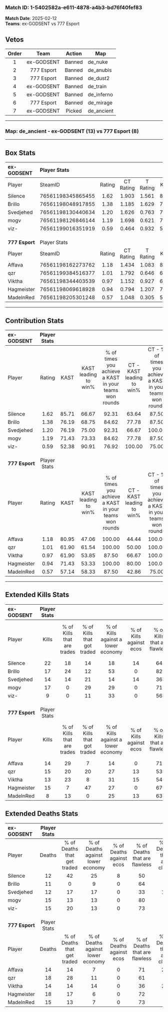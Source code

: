 ### Match ID: 1-5402582a-e611-4878-a4b3-bd76f40fef83  
**Match Date**: 2025-02-12  
**Teams**: ex-GODSENT vs 777 Esport  

## Vetos  

| Order | Team | Action | Map |
| :---: | :--: | :----: | --- |
| 1 | ex-GODSENT | Banned | de_nuke |
| 2 | 777 Esport | Banned | de_anubis |
| 3 | 777 Esport | Banned | de_dust2 |
| 4 | ex-GODSENT | Banned | de_train |
| 5 | ex-GODSENT | Banned | de_inferno |
| 6 | 777 Esport | Banned | de_mirage |
| 7 | ex-GODSENT | Picked | de_ancient |

---  

### **Map**: de_ancient - ex-GODSENT (13) vs 777 Esport (8)  
---  

## Box Stats  

| **ex-GODSENT** | Player Stats      |        |           |          |       |      |       |         |        |      |     |
| :- | :- | :-: | :-: | :-: | :-: | :-: | :-: | :-: | :-: | :-: | :-: |
| Player         | SteamID           | Rating | CT Rating | T Rating | KAST  | ADR  | Kills | Assists | Deaths | K/D  | HS% |
| Silence        | 76561198345865455 |  1.62  |   1.903   |  1.561   | 85.71 | 95.5 |  22   |    6    |   12   | 1.83 | 54  |
| Brillo         | 76561198048917855 |  1.38  |   1.185   |  1.629   | 76.19 | 92.0 |  17   |    9    |   11   | 1.55 | 58  |
| Svedjehed      | 76561198130440634 |  1.20  |   1.626   |  0.763   | 76.19 | 89.7 |  14   |    6    |   12   | 1.17 | 28  |
| mogv           | 76561198126846144 |  1.19  |   1.698   |  0.621   | 71.43 | 82.8 |  17   |    4    |   15   | 1.13 | 70  |
| viz-           | 76561199016351919 |  0.59  |   0.464   |  0.932   | 52.38 | 45.4 |   9   |    2    |   15   | 0.60 | 55  |
|                |                   |        |           |          |       |      |       |         |        |      |     |
|                |                   |        |           |          |       |      |       |         |        |      |     |
|                |                   |        |           |          |       |      |       |         |        |      |     |
| **777 Esport** | Player Stats      |        |           |          |       |      |       |         |        |      |     |
| Player         | SteamID           | Rating | CT Rating | T Rating | KAST  | ADR  | Kills | Assists | Deaths | K/D  | HS% |
| Affava         | 76561198162273762 |  1.18  |   1.434   |  1.083   | 80.95 | 87.3 |  14   |    6    |   14   | 1.00 | 57  |
| qzr            | 76561199384516377 |  1.01  |   1.792   |  0.646   | 61.90 | 91.8 |  15   |    9    |   18   | 0.83 | 40  |
| Viktha         | 76561198344403539 |  0.97  |   1.152   |  0.927   | 61.90 | 79.4 |  13   |    5    |   14   | 0.93 | 53  |
| Hagmeister     | 76561198069618928 |  0.94  |   0.794   |  1.207   | 71.43 | 57.0 |  15   |    4    |   18   | 0.83 | 46  |
| MadeInRed      | 76561198205301248 |  0.57  |   1.048   |  0.305   | 57.14 | 35.1 |   8   |    7    |   15   | 0.53 | 25  |
---  

## Contribution Stats  

| **ex-GODSENT** | Player Stats |       |                      |                                                        |                           |                                                             |                          |                                                            |
| :- | :-: | :-: | :-: | :-: | :-: | :-: | :-: | :-: |
| Player         |    Rating    | KAST  | KAST leading to win% | % of times you achieve a KAST in your teams won rounds | CT - KAST leading to win% | CT - % of times you achieve a KAST in your teams won rounds | T - KAST leading to win% | T - % of times you achieve a KAST in your teams won rounds |
| Silence        |     1.62     | 85.71 |        66.67         |                         92.31                          |           63.64           |                            87.50                            |          71.43           |                           100.00                           |
| Brillo         |     1.38     | 76.19 |        68.75         |                         84.62                          |           77.78           |                            87.50                            |          57.14           |                           80.00                            |
| Svedjehed      |     1.20     | 76.19 |        75.00         |                         92.31                          |           66.67           |                           100.00                            |          100.00          |                           80.00                            |
| mogv           |     1.19     | 71.43 |        73.33         |                         84.62                          |           77.78           |                            87.50                            |          66.67           |                           80.00                            |
| viz-           |     0.59     | 52.38 |        90.91         |                         76.92                          |          100.00           |                            75.00                            |          80.00           |                           80.00                            |
|                |              |       |                      |                                                        |                           |                                                             |                          |                                                            |
|                |              |       |                      |                                                        |                           |                                                             |                          |                                                            |
|                |              |       |                      |                                                        |                           |                                                             |                          |                                                            |
| **777 Esport** | Player Stats |       |                      |                                                        |                           |                                                             |                          |                                                            |
| Player         |    Rating    | KAST  | KAST leading to win% | % of times you achieve a KAST in your teams won rounds | CT - KAST leading to win% | CT - % of times you achieve a KAST in your teams won rounds | T - KAST leading to win% | T - % of times you achieve a KAST in your teams won rounds |
| Affava         |     1.18     | 80.95 |        47.06         |                         100.00                         |           44.44           |                           100.00                            |          50.00           |                           100.00                           |
| qzr            |     1.01     | 61.90 |        61.54         |                         100.00                         |           50.00           |                           100.00                            |          80.00           |                           100.00                           |
| Viktha         |     0.97     | 61.90 |        53.85         |                         87.50                          |           66.67           |                           100.00                            |          42.86           |                           75.00                            |
| Hagmeister     |     0.94     | 71.43 |        53.33         |                         100.00                         |           80.00           |                           100.00                            |          40.00           |                           100.00                           |
| MadeInRed      |     0.57     | 57.14 |        58.33         |                         87.50                          |           42.86           |                            75.00                            |          80.00           |                           100.00                           |
---  

## Extended Kills Stats  

| **ex-GODSENT** | Player Stats |                            |                            |                                    |                         |                              |                                 |                                       |                    |           |
| :- | :-: | :-: | :-: | :-: | :-: | :-: | :-: | :-: | :-: | :-: |
| Player         |    Kills     | % of Kills that are trades | % of Kills that got traded | % of Kills against a lower economy | % of Kills against ecos | % of Kills that are flawless | % of Kills that are close duels | % of Kills that are assisted by flash | Pistol Round Kills | AWP Kills |
| Silence        |      22      |             18             |             14             |                 18                 |           14            |              64              |                5                |                   0                   |         3          |     3     |
| Brillo         |      17      |             24             |             12             |                 53                 |            0            |              82              |                6                |                   0                   |         0          |     0     |
| Svedjehed      |      14      |             14             |             21             |                 14                 |           14            |              36              |               21                |                  21                   |         0          |     1     |
| mogv           |      17      |             0              |             29             |                 29                 |            0            |              71              |                6                |                   0                   |         0          |     3     |
| viz-           |      9       |             0              |             11             |                 33                 |            0            |              56              |               11                |                   0                   |         1          |     3     |
|                |              |                            |                            |                                    |                         |                              |                                 |                                       |                    |           |
|                |              |                            |                            |                                    |                         |                              |                                 |                                       |                    |           |
|                |              |                            |                            |                                    |                         |                              |                                 |                                       |                    |           |
| **777 Esport** | Player Stats |                            |                            |                                    |                         |                              |                                 |                                       |                    |           |
| Player         |    Kills     | % of Kills that are trades | % of Kills that got traded | % of Kills against a lower economy | % of Kills against ecos | % of Kills that are flawless | % of Kills that are close duels | % of Kills that are assisted by flash | Pistol Round Kills | AWP Kills |
| Affava         |      14      |             29             |             7              |                 14                 |            0            |              71              |                0                |                   0                   |         0          |     2     |
| qzr            |      15      |             20             |             20             |                 27                 |           13            |              53              |                7                |                  13                   |         0          |     1     |
| Viktha         |      13      |             23             |             8              |                 31                 |           15            |              54              |                8                |                  31                   |         0          |     0     |
| Hagmeister     |      15      |             7              |             47             |                 27                 |            0            |              67              |               13                |                   7                   |         0          |     1     |
| MadeInRed      |      8       |             13             |             0              |                 25                 |           13            |              63              |                0                |                   0                   |         1          |     0     |
## Extended Deaths Stats  

| **ex-GODSENT** | Player Stats |                             |                                   |                          |                               |                            |                           |               |
| :- | :-: | :-: | :-: | :-: | :-: | :-: | :-: | :-: |
| Player         |    Deaths    | % of Deaths that get traded | % of Deaths against lower economy | % of Deaths against ecos | % of Deaths that are flawless | % of Deaths that are close | % of Deaths while blinded | Deaths to AWP |
| Silence        |      12      |             42              |                25                 |            8             |              50               |             8              |             8             |       0       |
| Brillo         |      11      |              0              |                 9                 |            0             |              64               |             9              |             0             |       0       |
| Svedjehed      |      12      |             17              |                17                 |            0             |              33               |             17             |            25             |       0       |
| mogv           |      15      |             13              |                13                 |            0             |              80               |             0              |            13             |       0       |
| viz-           |      15      |             20              |                13                 |            0             |              73               |             0              |             7             |       1       |
|                |              |                             |                                   |                          |                               |                            |                           |               |
|                |              |                             |                                   |                          |                               |                            |                           |               |
|                |              |                             |                                   |                          |                               |                            |                           |               |
| **777 Esport** | Player Stats |                             |                                   |                          |                               |                            |                           |               |
| Player         |    Deaths    | % of Deaths that get traded | % of Deaths against lower economy | % of Deaths against ecos | % of Deaths that are flawless | % of Deaths that are close | % of Deaths while blinded | Deaths to AWP |
| Affava         |      14      |             14              |                 7                 |            0             |              71               |             21             |             0             |       0       |
| qzr            |      18      |             28              |                11                 |            0             |              61               |             6              |             0             |       0       |
| Viktha         |      14      |             14              |                14                 |            0             |              36               |             21             |            21             |       1       |
| Hagmeister     |      18      |             17              |                 6                 |            0             |              72               |             0              |             0             |       2       |
| MadeInRed      |      15      |             13              |                 7                 |            0             |              73               |             0              |             0             |       1       |
